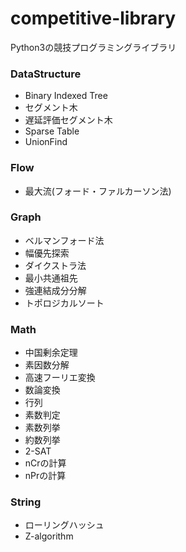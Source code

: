 # competitive-library
Python3の競技プログラミングライブラリ

### DataStructure
- Binary Indexed Tree
- セグメント木
- 遅延評価セグメント木
- Sparse Table
- UnionFind

### Flow
- 最大流(フォード・ファルカーソン法)

### Graph
- ベルマンフォード法
- 幅優先探索
- ダイクストラ法
- 最小共通祖先
- 強連結成分分解
- トポロジカルソート

### Math
- 中国剰余定理
- 素因数分解
- 高速フーリエ変換
- 数論変換
- 行列
- 素数判定
- 素数列挙
- 約数列挙
- 2-SAT
- nCrの計算
- nPrの計算

### String
- ローリングハッシュ
- Z-algorithm
